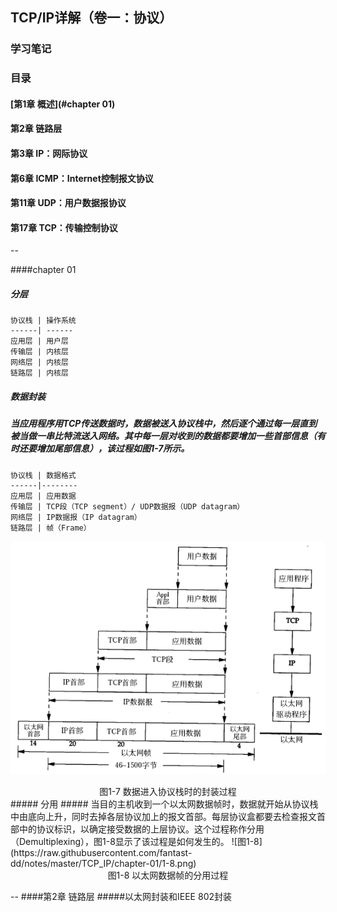 ## TCP/IP详解（卷一：协议）
### 学习笔记

### 目录
#### [第1章  概述](#chapter 01)
#### 第2章  链路层
#### 第3章  IP：网际协议
#### 第6章  ICMP：Internet控制报文协议
#### 第11章 UDP：用户数据报协议
#### 第17章 TCP：传输控制协议
--

####chapter 01
##### 分层
	协议栈 | 操作系统
	------| ------
	应用层 | 用户层
	传输层 | 内核层
	网络层 | 内核层
	链路层 | 内核层
##### 数据封装
##### 当应用程序用TCP传送数据时，数据被送入协议栈中，然后逐个通过每一层直到被当做一串比特流送入网络。其中每一层对收到的数据都要增加一些首部信息（有时还要增加尾部信息），该过程如图1-7所示。
	协议栈 | 数据格式
	------|--------
	应用层 | 应用数据
	传输层 | TCP段（TCP segment）/ UDP数据报（UDP datagram）
	网络层 | IP数据报（IP datagram）
	链路层 | 帧（Frame）
![图1-7](https://raw.githubusercontent.com/fantast-dd/notes/master/TCP_IP/chapter-01/1-7.png)
<center>图1-7 数据进入协议栈时的封装过程</center>
##### 分用
##### 当目的主机收到一个以太网数据帧时，数据就开始从协议栈中由底向上升，同时去掉各层协议加上的报文首部。每层协议盒都要去检查报文首部中的协议标识，以确定接受数据的上层协议。这个过程称作分用（Demultiplexing），图1-8显示了该过程是如何发生的。
![图1-8](https://raw.githubusercontent.com/fantast-dd/notes/master/TCP_IP/chapter-01/1-8.png)
<center>图1-8 以太网数据帧的分用过程</center>

--
####第2章 链路层
#####以太网封装和IEEE 802封装
